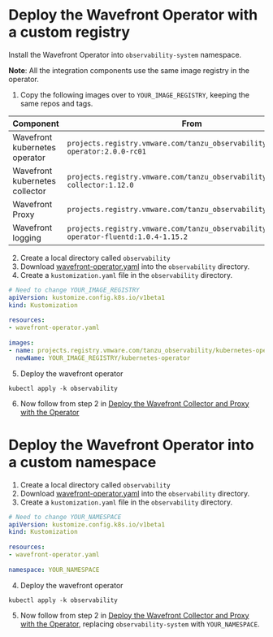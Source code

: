 # Deploy the Wavefront Operator with a custom registry

Install the Wavefront Operator into `observability-system` namespace.

**Note**: All the integration components use the same image registry in the operator.

1. Copy the following images over to `YOUR_IMAGE_REGISTRY`, keeping the same repos and tags.

| Component                      | From                                                                                        | To                                                             |
|--------------------------------|---------------------------------------------------------------------------------------------|----------------------------------------------------------------|
| Wavefront kubernetes operator  | `projects.registry.vmware.com/tanzu_observability/kubernetes-operator:2.0.0-rc01`           | `YOUR_IMAGE_REGISTRY/kubernetes-operator:2.0.0-rc01`           |
| Wavefront kubernetes collector | `projects.registry.vmware.com/tanzu_observability/kubernetes-collector:1.12.0`              | `YOUR_IMAGE_REGISTRY/kubernetes-collector:1.12.0`              |
| Wavefront Proxy                | `projects.registry.vmware.com/tanzu_observability/proxy:12.0`                               | `YOUR_IMAGE_REGISTRY/proxy:12.0`                               |
| Wavefront logging              | `projects.registry.vmware.com/tanzu_observability/kubernetes-operator-fluentd:1.0.4-1.15.2` | `YOUR_IMAGE_REGISTRY/kubernetes-operator-fluentd:1.0.4-1.15.2` |

2. Create a local directory called `observability`
3. Download [wavefront-operator.yaml](https://raw.githubusercontent.com/wavefrontHQ/wavefront-operator-for-kubernetes/main/deploy/kubernetes/wavefront-operator.yaml) into the `observability` directory.
4. Create a `kustomization.yaml` file in the `observability` directory.
  ```yaml
  # Need to change YOUR_IMAGE_REGISTRY
  apiVersion: kustomize.config.k8s.io/v1beta1
  kind: Kustomization
   
  resources:
  - wavefront-operator.yaml
   
  images:
  - name: projects.registry.vmware.com/tanzu_observability/kubernetes-operator
    newName: YOUR_IMAGE_REGISTRY/kubernetes-operator
  ```
5. Deploy the wavefront operator 
  ```
  kubectl apply -k observability
  ```
6. Now follow from step 2 in [Deploy the Wavefront Collector and Proxy with the Operator](../README.md#deploy-the-wavefront-collector-and-proxy-with-the-operator)

# Deploy the Wavefront Operator into a custom namespace

1. Create a local directory called `observability`
2. Download [wavefront-operator.yaml](https://raw.githubusercontent.com/wavefrontHQ/wavefront-operator-for-kubernetes/main/deploy/kubernetes/wavefront-operator.yaml) into the `observability` directory.
3. Create a `kustomization.yaml` file in the `observability` directory.
  ```yaml
  # Need to change YOUR_NAMESPACE
  apiVersion: kustomize.config.k8s.io/v1beta1
  kind: Kustomization
   
  resources:
  - wavefront-operator.yaml
   
  namespace: YOUR_NAMESPACE
  ```
4. Deploy the wavefront operator
  ```
  kubectl apply -k observability
  ```
5. Now follow from step 2 in [Deploy the Wavefront Collector and Proxy with the Operator](../README.md#deploy-the-wavefront-collector-and-proxy-with-the-operator),
   replacing `observability-system` with `YOUR_NAMESPACE`.